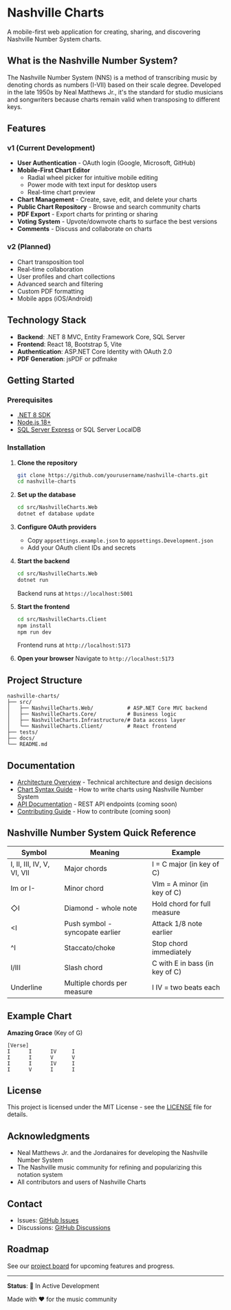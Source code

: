# Nashville Charts

A mobile-first web application for creating, sharing, and discovering Nashville Number System charts.

## What is the Nashville Number System?

The Nashville Number System (NNS) is a method of transcribing music by denoting chords as numbers (I-VII) based on their scale degree. Developed in the late 1950s by Neal Matthews Jr., it's the standard for studio musicians and songwriters because charts remain valid when transposing to different keys.

## Features

### v1 (Current Development)
- **User Authentication** - OAuth login (Google, Microsoft, GitHub)
- **Mobile-First Chart Editor**
  - Radial wheel picker for intuitive mobile editing
  - Power mode with text input for desktop users
  - Real-time chart preview
- **Chart Management** - Create, save, edit, and delete your charts
- **Public Chart Repository** - Browse and search community charts
- **PDF Export** - Export charts for printing or sharing
- **Voting System** - Upvote/downvote charts to surface the best versions
- **Comments** - Discuss and collaborate on charts

### v2 (Planned)
- Chart transposition tool
- Real-time collaboration
- User profiles and chart collections
- Advanced search and filtering
- Custom PDF formatting
- Mobile apps (iOS/Android)

## Technology Stack

- **Backend**: .NET 8 MVC, Entity Framework Core, SQL Server
- **Frontend**: React 18, Bootstrap 5, Vite
- **Authentication**: ASP.NET Core Identity with OAuth 2.0
- **PDF Generation**: jsPDF or pdfmake

## Getting Started

### Prerequisites
- [.NET 8 SDK](https://dotnet.microsoft.com/download/dotnet/8.0)
- [Node.js 18+](https://nodejs.org/)
- [SQL Server Express](https://www.microsoft.com/en-us/sql-server/sql-server-downloads) or SQL Server LocalDB

### Installation

1. **Clone the repository**
   ```bash
   git clone https://github.com/yourusername/nashville-charts.git
   cd nashville-charts
   ```

2. **Set up the database**
   ```bash
   cd src/NashvilleCharts.Web
   dotnet ef database update
   ```

3. **Configure OAuth providers**
   - Copy `appsettings.example.json` to `appsettings.Development.json`
   - Add your OAuth client IDs and secrets

4. **Start the backend**
   ```bash
   cd src/NashvilleCharts.Web
   dotnet run
   ```
   Backend runs at `https://localhost:5001`

5. **Start the frontend**
   ```bash
   cd src/NashvilleCharts.Client
   npm install
   npm run dev
   ```
   Frontend runs at `http://localhost:5173`

6. **Open your browser**
   Navigate to `http://localhost:5173`

## Project Structure

```
nashville-charts/
├── src/
│   ├── NashvilleCharts.Web/           # ASP.NET Core MVC backend
│   ├── NashvilleCharts.Core/          # Business logic
│   ├── NashvilleCharts.Infrastructure/# Data access layer
│   └── NashvilleCharts.Client/        # React frontend
├── tests/
├── docs/
└── README.md
```

## Documentation

- [Architecture Overview](./ARCHITECTURE.md) - Technical architecture and design decisions
- [Chart Syntax Guide](./CHART_SYNTAX.md) - How to write charts using Nashville Number System
- [API Documentation](./docs/API.md) - REST API endpoints (coming soon)
- [Contributing Guide](./CONTRIBUTING.md) - How to contribute (coming soon)

## Nashville Number System Quick Reference

| Symbol | Meaning | Example |
|--------|---------|---------|
| I, II, III, IV, V, VI, VII | Major chords | I = C major (in key of C) |
| Im or I- | Minor chord | VIm = A minor (in key of C) |
| ◇I | Diamond - whole note | Hold chord for full measure |
| <I | Push symbol - syncopate earlier | Attack 1/8 note earlier |
| ^I | Staccato/choke | Stop chord immediately |
| I/III | Slash chord | C with E in bass (in key of C) |
| Underline | Multiple chords per measure | I IV = two beats each |

## Example Chart

**Amazing Grace** (Key of G)
```
[Verse]
I      I      IV     I
I      I      V      V
I      I      IV     I
I      V      I      I
```

## License

This project is licensed under the MIT License - see the [LICENSE](LICENSE) file for details.

## Acknowledgments

- Neal Matthews Jr. and the Jordanaires for developing the Nashville Number System
- The Nashville music community for refining and popularizing this notation system
- All contributors and users of Nashville Charts

## Contact

- Issues: [GitHub Issues](https://github.com/yourusername/nashville-charts/issues)
- Discussions: [GitHub Discussions](https://github.com/yourusername/nashville-charts/discussions)

## Roadmap

See our [project board](https://github.com/yourusername/nashville-charts/projects) for upcoming features and progress.

---

**Status**: 🚧 In Active Development

Made with ❤️ for the music community
